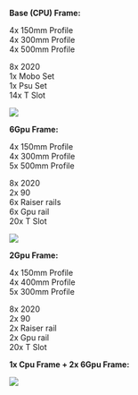 <p><b>Base (CPU) Frame:</b></p>

<p>4x 150mm Profile<br>
4x 300mm Profile<br>
4x 500mm Profile<br></p>

<p>8x 2020<br>
1x Mobo Set<br>
1x Psu Set<br>
14x T Slot<br></p>

<p><img src="https://user-images.githubusercontent.com/54800529/147291721-1c2021c3-6f74-4604-979c-e02bdade9ae1.JPG"><br></p>

<p><b>6Gpu Frame:</b></p>

<p>4x 150mm Profile<br>
4x 300mm Profile<br>
5x 500mm Profile<br></p>

<p>8x 2020<br>
2x 90<br>
6x Raiser rails<br>
6x Gpu rail<br>
20x T Slot<br></p>

<p><img src="https://user-images.githubusercontent.com/54800529/147291774-c3dfc765-714d-4be7-abc7-0eb9d35a18b6.JPG"><br></p>


<p><b>2Gpu Frame:</b></p>

<p>4x 150mm Profile<br>
4x 400mm Profile<br>
5x 300mm Profile<br></p>

<p>8x 2020<br>
2x 90<br>
2x Raiser rail<br>
2x Gpu rail<br>
20x T Slot<br></p>


<p><b>1x Cpu Frame + 2x 6Gpu Frame:</b></p>
<p><img src="https://user-images.githubusercontent.com/54800529/147292512-50771d1d-1740-467a-aabc-2245c6feec27.png"><br></p>
